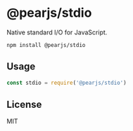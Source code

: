 # @pearjs/stdio

Native standard I/O for JavaScript.

```
npm install @pearjs/stdio
```

## Usage

``` js
const stdio = require('@pearjs/stdio')
```

## License

MIT
